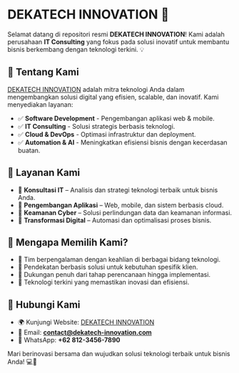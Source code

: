 # DEKATECH INNOVATION 🚀

Selamat datang di repositori resmi **DEKATECH INNOVATION**! Kami adalah perusahaan **IT Consulting** yang fokus pada solusi inovatif untuk membantu bisnis berkembang dengan teknologi terkini. 💡

## 🌟 Tentang Kami

[DEKATECH INNOVATION](https://decatech-innovation.vercel.app/) adalah mitra teknologi Anda dalam mengembangkan solusi digital yang efisien, scalable, dan inovatif. Kami menyediakan layanan:

- ✅ **Software Development** - Pengembangan aplikasi web & mobile.
- ✅ **IT Consulting** - Solusi strategis berbasis teknologi.
- ✅ **Cloud & DevOps** - Optimasi infrastruktur dan deployment.
- ✅ **Automation & AI** - Meningkatkan efisiensi bisnis dengan kecerdasan buatan.

## 📌 Layanan Kami

- 🔹 **Konsultasi IT** – Analisis dan strategi teknologi terbaik untuk bisnis Anda.
- 🔹 **Pengembangan Aplikasi** – Web, mobile, dan sistem berbasis cloud.
- 🔹 **Keamanan Cyber** – Solusi perlindungan data dan keamanan informasi.
- 🔹 **Transformasi Digital** – Automasi dan optimalisasi proses bisnis.

## 🚀 Mengapa Memilih Kami?

- 🔸 Tim berpengalaman dengan keahlian di berbagai bidang teknologi.
- 🔸 Pendekatan berbasis solusi untuk kebutuhan spesifik klien.
- 🔸 Dukungan penuh dari tahap perencanaan hingga implementasi.
- 🔸 Teknologi terkini yang memastikan inovasi dan efisiensi.

## 🔗 Hubungi Kami

- 🌍 Kunjungi Website: [DEKATECH INNOVATION](https://decatech-innovation.vercel.app/)
- 📧 Email: **contact@dekatech-innovation.com**
- 📱 WhatsApp: **+62 812-3456-7890**

Mari berinovasi bersama dan wujudkan solusi teknologi terbaik untuk bisnis Anda! 💻🚀
